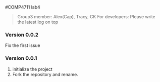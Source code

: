 #COMP4711 lab4
> Group3 member: Alex(Cap), Tracy, CK
> For developers:
> Please write the latest log on top


### Version 0.0.2
Fix the first issue

### Version 0.0.1
1. initialize the project
2. Fork the repository and rename.

